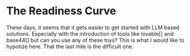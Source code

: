 
# The Readiness Curve

These days, it seems that it gets easier to get started with LLM based solutions. Especially with the introduction of tools like lovable[] and base44[] but can you use any of these toys? 
This is what I would like to hypotize here. That the last mile is the difficult one. 
